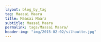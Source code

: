 ```yaml
---
layout: blog_by_tag
tag: Maasai Maara
title: Maasai Maara
subtitle: Maasai Maara
permalink: tags/Maasai Maara/
header-img: "img/2015-02-02/silhoutte.jpg"
---
```

